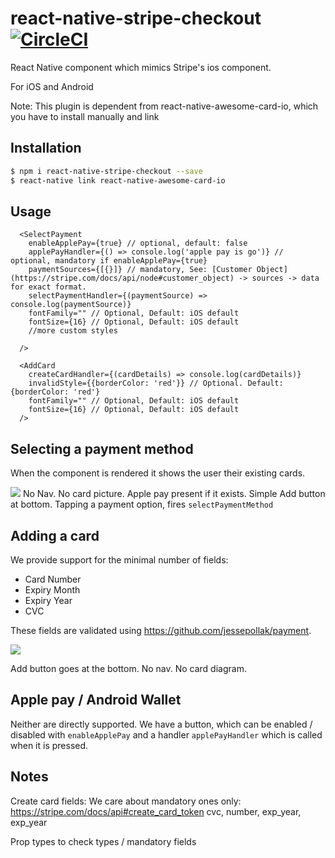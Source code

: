 # react-native-stripe-checkout [![CircleCI](https://circleci.com/gh/z-dev/react-native-stripe-checkout.svg?style=svg)](https://circleci.com/gh/z-dev/react-native-stripe-checkout)

React Native component which mimics Stripe's ios component.

For iOS and Android

Note: This plugin is dependent from react-native-awesome-card-io, which you have to install manually and link  

## Installation

```Bash
$ npm i react-native-stripe-checkout --save
$ react-native link react-native-awesome-card-io 
```

## Usage

```
  <SelectPayment
    enableApplePay={true} // optional, default: false
    applePayHandler={() => console.log('apple pay is go')} // optional, mandatory if enableApplePay={true}
    paymentSources={[{}]} // mandatory, See: [Customer Object](https://stripe.com/docs/api/node#customer_object) -> sources -> data for exact format.
    selectPaymentHandler={(paymentSource) => console.log(paymentSource)}
    fontFamily="" // Optional, Default: iOS default
    fontSize={16} // Optional, Default: iOS default
    //more custom styles

  />

  <AddCard
    createCardHandler={(cardDetails) => console.log(cardDetails)}
    invalidStyle={{borderColor: 'red'}} // Optional. Default: {borderColor: 'red'}
    fontFamily="" // Optional, Default: iOS default
    fontSize={16} // Optional, Default: iOS default
  />
```

## Selecting a payment method

When the component is rendered it shows the user their existing cards.

![](https://stripe.com/img/blog/posts/ui-components-for-ios/wallet@2x.png)
No Nav. No card picture. Apple pay present if it exists. Simple Add button at bottom. Tapping a payment option, fires `selectPaymentMethod`

## Adding a card

We provide support for the minimal number of fields:

* Card Number
* Expiry Month
* Expiry Year
* CVC

These fields are validated using https://github.com/jessepollak/payment.

![](https://stripe.com/img/documentation/mobile/ios/stripe-ios-ui-theming.png)

Add button goes at the bottom. No nav. No card diagram.

## Apple pay / Android Wallet

Neither are directly supported. We have a button, which can be enabled / disabled with `enableApplePay` and a handler `applePayHandler` which is called when it is pressed.


## Notes

Create card fields: We care about mandatory ones only: https://stripe.com/docs/api#create_card_token cvc, number, exp_year, exp_year

Prop types to check types / mandatory fields
